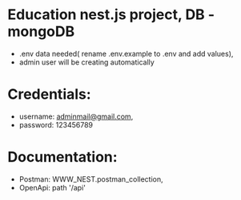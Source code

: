 # Education nest.js project, DB - mongoDB

- .env data needed( rename .env.example to .env and add values),
- admin user will be creating automatically

# Credentials:
- username: adminmail@gmail.com,
- password: 123456789

# Documentation:
- Postman: WWW_NEST.postman_collection,
- OpenApi: path '/api'
